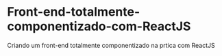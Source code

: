 # Front-end-totalmente-componentizado-com-ReactJS
Criando um front-end totalmente componentizado na prtica com ReactJS

